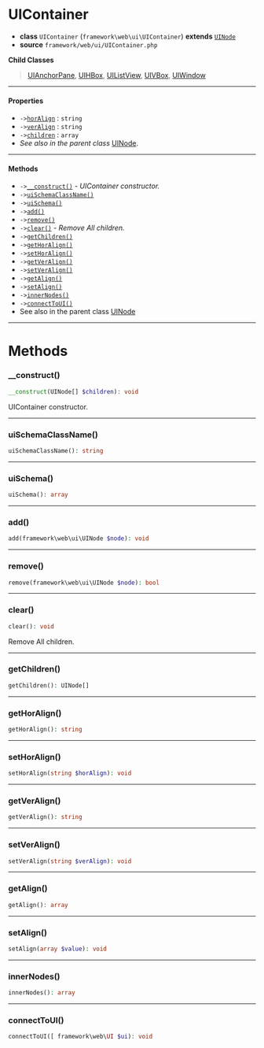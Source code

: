 # UIContainer

- **class** `UIContainer` (`framework\web\ui\UIContainer`) **extends** [`UINode`](https://github.com/jphp-group/wizard-framework/blob/master/wizard-web-ui/api-docs/classes/framework/web/ui/UINode.md)
- **source** `framework/web/ui/UIContainer.php`

**Child Classes**

> [UIAnchorPane](https://github.com/jphp-group/wizard-framework/blob/master/wizard-web-ui/api-docs/classes/framework/web/ui/UIAnchorPane.md), [UIHBox](https://github.com/jphp-group/wizard-framework/blob/master/wizard-web-ui/api-docs/classes/framework/web/ui/UIHBox.md), [UIListView](https://github.com/jphp-group/wizard-framework/blob/master/wizard-web-ui/api-docs/classes/framework/web/ui/UIListView.md), [UIVBox](https://github.com/jphp-group/wizard-framework/blob/master/wizard-web-ui/api-docs/classes/framework/web/ui/UIVBox.md), [UIWindow](https://github.com/jphp-group/wizard-framework/blob/master/wizard-web-ui/api-docs/classes/framework/web/ui/UIWindow.md)

---

#### Properties

- `->`[`horAlign`](#prop-horalign) : `string`
- `->`[`verAlign`](#prop-veralign) : `string`
- `->`[`children`](#prop-children) : `array`
- *See also in the parent class* [UINode](https://github.com/jphp-group/wizard-framework/blob/master/wizard-web-ui/api-docs/classes/framework/web/ui/UINode.md).

---

#### Methods

- `->`[`__construct()`](#method-__construct) - _UIContainer constructor._
- `->`[`uiSchemaClassName()`](#method-uischemaclassname)
- `->`[`uiSchema()`](#method-uischema)
- `->`[`add()`](#method-add)
- `->`[`remove()`](#method-remove)
- `->`[`clear()`](#method-clear) - _Remove All children._
- `->`[`getChildren()`](#method-getchildren)
- `->`[`getHorAlign()`](#method-gethoralign)
- `->`[`setHorAlign()`](#method-sethoralign)
- `->`[`getVerAlign()`](#method-getveralign)
- `->`[`setVerAlign()`](#method-setveralign)
- `->`[`getAlign()`](#method-getalign)
- `->`[`setAlign()`](#method-setalign)
- `->`[`innerNodes()`](#method-innernodes)
- `->`[`connectToUI()`](#method-connecttoui)
- See also in the parent class [UINode](https://github.com/jphp-group/wizard-framework/blob/master/wizard-web-ui/api-docs/classes/framework/web/ui/UINode.md)

---
# Methods

<a name="method-__construct"></a>

### __construct()
```php
__construct(UINode[] $children): void
```
UIContainer constructor.

---

<a name="method-uischemaclassname"></a>

### uiSchemaClassName()
```php
uiSchemaClassName(): string
```

---

<a name="method-uischema"></a>

### uiSchema()
```php
uiSchema(): array
```

---

<a name="method-add"></a>

### add()
```php
add(framework\web\ui\UINode $node): void
```

---

<a name="method-remove"></a>

### remove()
```php
remove(framework\web\ui\UINode $node): bool
```

---

<a name="method-clear"></a>

### clear()
```php
clear(): void
```
Remove All children.

---

<a name="method-getchildren"></a>

### getChildren()
```php
getChildren(): UINode[]
```

---

<a name="method-gethoralign"></a>

### getHorAlign()
```php
getHorAlign(): string
```

---

<a name="method-sethoralign"></a>

### setHorAlign()
```php
setHorAlign(string $horAlign): void
```

---

<a name="method-getveralign"></a>

### getVerAlign()
```php
getVerAlign(): string
```

---

<a name="method-setveralign"></a>

### setVerAlign()
```php
setVerAlign(string $verAlign): void
```

---

<a name="method-getalign"></a>

### getAlign()
```php
getAlign(): array
```

---

<a name="method-setalign"></a>

### setAlign()
```php
setAlign(array $value): void
```

---

<a name="method-innernodes"></a>

### innerNodes()
```php
innerNodes(): array
```

---

<a name="method-connecttoui"></a>

### connectToUI()
```php
connectToUI([ framework\web\UI $ui): void
```